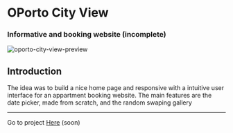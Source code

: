 <h1>OPorto City View</h1>
<h3>Informative and booking website (incomplete)</h3>

![oporto-city-view-preview](https://user-images.githubusercontent.com/87383586/149382097-852e442e-e103-48b7-b800-5d1745f34d66.png)

<h2>Introduction</h2>

<p> The idea was to build a nice home page and responsive with a intuitive user interface for an appartment booking website. The main features are the date picker, made from scratch, and the random swaping gallery </p>

<hr>

Go to project <a href="">Here</a> (soon)
